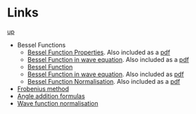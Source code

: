 # Links

[up](./Maths.md)

- Bessel Functions
  - [Bessel Function Properties](http://flyingv.ucsd.edu/krstic/teaching/287/bess.pdf). Also included as a [pdf](./bess.pdf)
  - [Bessel Function in wave equation](https://www.math.fsu.edu/~bellenot/class/f07/em2/other/bessel.pdf). Also included as a [pdf](./bessel.pdf)
  - [Bessel Function](https://en.wikipedia.org/wiki/Bessel_function)
  - [Bessel Function in wave equation](https://www2.math.upenn.edu/~deturck/m241/wavedisk.pdf). Also included as [pdf](./wavedisk.pdf)
  - [Bessel Function Normalisation](https://math.stackexchange.com/questions/1672160/normalisation-of-bessel-functions). Also included as a [pdf](./besselNormalisation.pdfs)
- [Frobenius method](https://en.wikipedia.org/wiki/Frobenius_method)
- [Angle addition formulas](https://mathworld.wolfram.com/TrigonometricAdditionFormulas.html)
- [Wave function normalisation](https://chem.libretexts.org/Courses/Pacific_Union_College/Quantum_Chemistry/03%3A_The_Schrodinger_Equation_and_a_Particle_in_a_Box/3.06%3A_Wavefunctions_Must_Be_Normalized)
